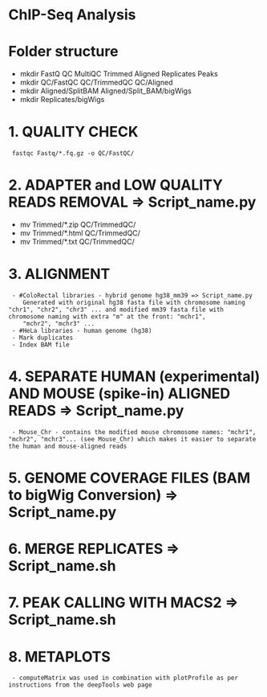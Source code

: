# ChIP-Seq Analysis
# Folder structure
- mkdir FastQ QC MultiQC Trimmed Aligned Replicates Peaks
- mkdir QC/FastQC QC/TrimmedQC QC/Aligned
- mkdir Aligned/SplitBAM Aligned/Split_BAM/bigWigs
- mkdir Replicates/bigWigs

# 1. QUALITY CHECK
     fastqc Fastq/*.fq.gz -o QC/FastQC/
   
# 2. ADAPTER and LOW QUALITY READS REMOVAL => Script_name.py
   - mv Trimmed/*.zip QC/TrimmedQC/
   - mv Trimmed/*.html QC/TrimmedQC/
   - mv Trimmed/*.txt QC/TrimmedQC/
   
# 3. ALIGNMENT
     - #ColoRectal libraries - hybrid genome hg38_mm39 => Script_name.py
        Generated with original hg38 fasta file with chromosome naming "chr1", "chr2", "chr3" ... and modified mm39 fasta file with chromosome naming with extra "m" at the front: "mchr1", 
        "mchr2", "mchr3" ...
     - #HeLa libraries - human genome (hg38)
     - Mark duplicates
     - Index BAM file
 
# 4. SEPARATE HUMAN (experimental) AND MOUSE (spike-in) ALIGNED READS => Script_name.py
     - Mouse_Chr - contains the modified mouse chromosome names: "mchr1", "mchr2", "mchr3"... (see Mouse_Chr) which makes it easier to separate the human and mouse-aligned reads
     
# 5. GENOME COVERAGE FILES (BAM to bigWig Conversion) => Script_name.py

# 6. MERGE REPLICATES => Script_name.sh
   
# 7. PEAK CALLING WITH MACS2 => Script_name.sh

# 8. METAPLOTS
     - computeMatrix was used in combination with plotProfile as per instructions from the deepTools web page 
